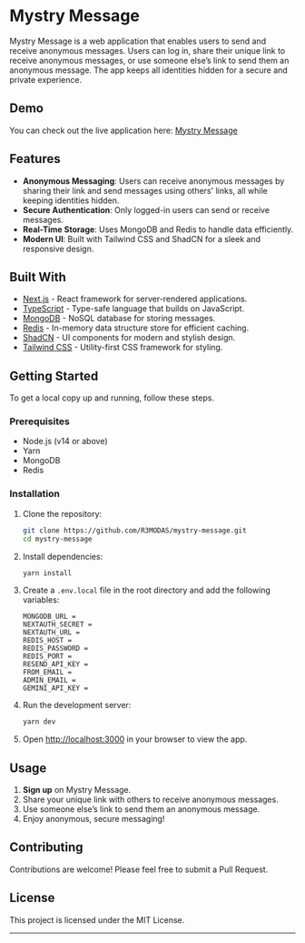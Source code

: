 # Mystry Message

Mystry Message is a web application that enables users to send and receive anonymous messages. Users can log in, share their unique link to receive anonymous messages, or use someone else’s link to send them an anonymous message. The app keeps all identities hidden for a secure and private experience.

## Demo

You can check out the live application here: [Mystry Message](https://mystry-message.sharadindudas.com)

## Features

-   **Anonymous Messaging**: Users can receive anonymous messages by sharing their link and send messages using others' links, all while keeping identities hidden.
-   **Secure Authentication**: Only logged-in users can send or receive messages.
-   **Real-Time Storage**: Uses MongoDB and Redis to handle data efficiently.
-   **Modern UI**: Built with Tailwind CSS and ShadCN for a sleek and responsive design.

## Built With

-   [Next.js](https://nextjs.org/) - React framework for server-rendered applications.
-   [TypeScript](https://www.typescriptlang.org/) - Type-safe language that builds on JavaScript.
-   [MongoDB](https://www.mongodb.com/) - NoSQL database for storing messages.
-   [Redis](https://redis.io/) - In-memory data structure store for efficient caching.
-   [ShadCN](https://shadcn.dev/) - UI components for modern and stylish design.
-   [Tailwind CSS](https://tailwindcss.com/) - Utility-first CSS framework for styling.

## Getting Started

To get a local copy up and running, follow these steps.

### Prerequisites

-   Node.js (v14 or above)
-   Yarn
-   MongoDB
-   Redis

### Installation

1. Clone the repository:

    ```bash
    git clone https://github.com/R3MODAS/mystry-message.git
    cd mystry-message
    ```

2. Install dependencies:

    ```bash
    yarn install
    ```

3. Create a `.env.local` file in the root directory and add the following variables:

    ```plaintext
    MONGODB_URL =
    NEXTAUTH_SECRET =
    NEXTAUTH_URL =
    REDIS_HOST =
    REDIS_PASSWORD =
    REDIS_PORT =
    RESEND_API_KEY =
    FROM_EMAIL =
    ADMIN_EMAIL =
    GEMINI_API_KEY = 
    ```

4. Run the development server:

    ```bash
    yarn dev
    ```

5. Open [http://localhost:3000](http://localhost:3000) in your browser to view the app.

## Usage

1. **Sign up** on Mystry Message.
2. Share your unique link with others to receive anonymous messages.
3. Use someone else’s link to send them an anonymous message.
4. Enjoy anonymous, secure messaging!

## Contributing

Contributions are welcome! Please feel free to submit a Pull Request.

## License

This project is licensed under the MIT License.

---
